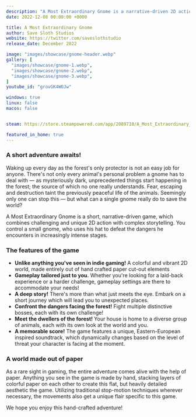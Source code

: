 ```yaml
---
description: "A Most Extraordinary Gnome is a narrative-driven 2D action game focused on unique boss battles."
date: 2022-12-08 00:00:00 +0000

title: A Most Extraordinary Gnome
author: Save Sloth Studios
website: https://twitter.com/saveslothstudio
release_date: December 2022

image: "images/showcase/gnome-header.webp"
gallery: [
  "images/showcase/gnome-1.webp",
  "images/showcase/gnome-2.webp",
  "images/showcase/gnome-3.webp",
]
youtube_id: "grovGK4WOJw"

windows: true
linux: false
macos: false


steam: https://store.steampowered.com/app/2089710/A_Most_Extraordinary_Gnome/

featured_in_home: true
---
```


### A short adventure awaits!

Waking up every day as the forest's only protector is not an easy job for anyone. There's not only every animal's personal problem a gnome has to deal with — as mysteriously dark, unprecedented things start happening in the forest; the source of which no one really understands. Fear, escaping and destruction taint the previously peaceful life of the animals. Seemingly only one can stop this — but what can a single gnome really do to save the world?

A Most Extraordinary Gnome is a short, narrative-driven game, which combines challenging and unique 2D action with complex storytelling. You control a small gnome, who uses his hat to defeat the dangers he encounters in increasingly intense stages.

### The features of the game

- **Unlike anything you've seen in indie gaming!** A colorful and vibrant 2D world, made entirely out of hand crafted paper cut-out elements
- **Gameplay tailored just to you.** Whether you're looking for a laid-back experience or a harder challenge, gameplay settings are there to accommodate your needs!
- **A deep story!** There's more than what just meets the eye. Embark on a short journey which will lead you to unexpected places.
- **Confront the dangers facing the forest!** Fight multiple distinctive bosses, each with its own challenge!
- **Meet the dwellers of the forest!** Your house is home to a diverse group of animals, each with its own look at the world and you.
- **A memorable score!** The game features a unique, Eastern-European inspired soundtrack, which dynamically changes based on the level of threat your character is facing at the moment.

### A world made out of paper

As a rare sight in gaming, the entire adventure comes alive with the help of paper. Anything you see in the game is made by hand, stacking layers of colorful paper on each other to create this flat, but heavily detailed aesthetic the game. Utilizing traditional stop-motion techniques wherever necessary, the movements also get a unique flair specific to this game.

We hope you enjoy this hand-crafted adventure!

